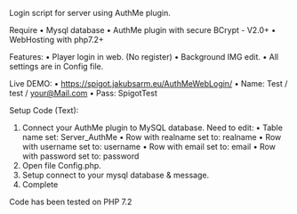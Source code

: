 Login script for server using AuthMe plugin.

Require
• Mysql database
• AuthMe plugin with secure BCrypt - V2.0+
• WebHosting with php7.2+


Features:
• Player login in web. (No register)
• Background IMG edit.
• All settings are in Config file.

Live DEMO:
• https://spigot.jakubsarm.eu/AuthMeWebLogin/
• Name: Test / test / your@Mail.com
• Pass: SpigotTest


Setup
Code (Text):

1. Connect your AuthMe plugin to MySQL database.
     Need to edit:
     • Table name set: Server_AuthMe
     • Row with realname set to: realname
     • Row with username set to: username
     • Row with email set to: email
     • Row with password set to: password
2. Open file Config.php.
3. Setup connect to your mysql database & message.
4. Complete
 
Code has been tested on PHP 7.2
